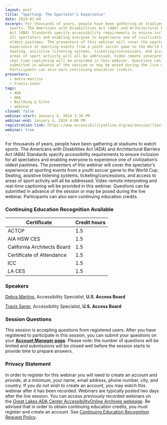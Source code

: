 ```yaml
---
layout: post
title: "Sporting: The Spectator’s Experience"
date: 2024-01-04
excerpt: For thousands of years, people have been gathering at stadiums to watch
  sports. The Americans with Disabilities Act (ADA) and Architectural Barriers
  Act (ABA) Standards specify accessibility requirements to ensure inclusion for
  all spectators and enabling everyone to experience one of civilization’s
  oldest pastimes. The presenters of this webinar will cover the spectator’s
  experience at sporting events from a youth soccer game to the World Cup.
  Seating, assistive listening systems, ticketing/concessions, and access to
  areas of sport activity will all be addressed. Video remote interpreting and
  real-time captioning will be provided in this webinar. Questions can be
  submitted in advance of the session or may be posed during the live webinar.
  Participants can also earn continuing education credits.
presenters:
  - debra-martins
  - travis-saner
tags:
  - ADA
  - ABA
  - Building & Sites
  - webinar
closed: false
webinar-start: January 4, 2024 2:30 PM
webinar-end: January 4, 2024 4:00 PM
registration-link: https://www.accessibilityonline.org/ao/session/?id=111097
webinar: true
---
```

For thousands of years, people have been gathering at stadiums to watch sports. The Americans with Disabilities Act (ADA) and Architectural Barriers Act (ABA) Standards specify accessibility requirements to ensure inclusion for all spectators and enabling everyone to experience one of civilization’s oldest pastimes. The presenters of this webinar will cover the spectator’s experience at sporting events from a youth soccer game to the World Cup. Seating, assistive listening systems, ticketing/concessions, and access to areas of sport activity will all be addressed. Video remote interpreting and real-time captioning will be provided in this webinar. Questions can be submitted in advance of the session or may be posed during the live webinar. Participants can also earn continuing education credits.

### Continuing Education Recognition Available

| **Certificate**             | **Credit hours** |
| --------------------------- | ---------------- |
| ACTCP                       | 1.5              |
| AIA HSW CES                 | 1.5              |
| California Architects Board | 1.5              |
| Certificate of Attendance   | 1.5              |
| ICC                         | 1.5              |
| L﻿A CES                     | 1.5              |

### Speakers

[Debra Martins](https://www.accessibilityonline.org/speakers/speaker.aspx?id=11035&ret=Sporting:%20The%20Spectator%E2%80%99s%20Experience), Accessibility Specialist, **U.S. Access Board**

[Travis Saner](https://www.accessibilityonline.org/speakers/speaker.aspx?id=11032&ret=Sporting:%20The%20Spectator%E2%80%99s%20Experience), Accessibility Specialist, **U.S. Access Board**

### Session Questions

This session is accepting questions from registered users. After you have registered to participate in this session, you can submit your questions on your **[Account Manager page](https://www.accessibilityonline.org/ao/accountManager/110952 "external link")**. Please note: the number of questions will be limited and submissions will be closed well before the session starts to provide time to prepare answers.

### Privacy Statement

In order to register for this webinar you will need to create an account and provide, at a minimum, your name, email address, phone number, city, and country. If you do not wish to create an account, you may watch this webinar after it has been recorded. Webinars are typically posted two days after the live session. You can access previously recorded webinars on the [Great Lakes ADA Center AccessibilityOnline Archives webpage](https://www.accessibilityonline.org/ao/archives/ "external link"). Be advised that in order to obtain continuing education credits, you must register and create an account. See [Continuing Education Recognition Request Policy](https://www.accessibilityonline.org/continuing-education/CEUDetails.aspx "external link").